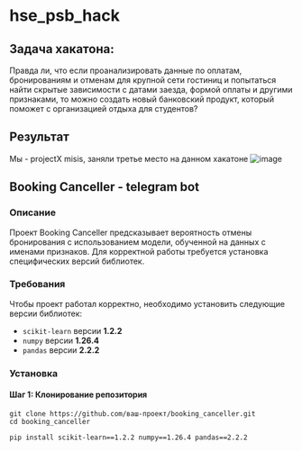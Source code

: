 # hse_psb_hack
## Задача хакатона:
Правда ли, что если проанализировать данные по оплатам, бронированиям и отменам для крупной сети гостиниц и попытаться найти скрытые зависимости с датами заезда, формой оплаты и другими признаками, то можно создать новый банковский продукт, который поможет с организацией отдыха для студентов?

## Результат
Мы - projectX misis, заняли третье место на данном хакатоне
![image](https://github.com/user-attachments/assets/985ae02a-ea2b-4455-a9f7-7cbe598dcbbc)


## Booking Canceller - telegram bot
### Описание
Проект Booking Canceller предсказывает вероятность отмены бронирования с использованием модели, обученной на данных с именами признаков. Для корректной работы требуется установка специфических версий библиотек.

### Требования
Чтобы проект работал корректно, необходимо установить следующие версии библиотек:

- `scikit-learn` версии **1.2.2**
- `numpy` версии **1.26.4**
- `pandas` версии **2.2.2**

### Установка
#### Шаг 1: Клонирование репозитория
```
git clone https://github.com/ваш-проект/booking_canceller.git
cd booking_canceller

pip install scikit-learn==1.2.2 numpy==1.26.4 pandas==2.2.2
```

